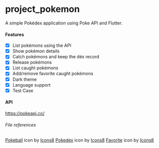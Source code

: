 # project_pokemon

A simple Pokédex application using Poke API and Flutter.

#### Features

- [x] List pokémons using the API
- [x] Show pokémon details
- [x] Catch pokémons and keep the déx record
- [x] Release pokémons
- [x] List caught pokémons
- [x] Add/remove favorite caught pokémons
- [x] Dark theme
- [x] Language support
- [x] Test Case

#### API

https://pokeapi.co/

###### File references

<a target="_blank" href="https://icons8.com/icon/63311/pokeball">Pokeball</a> icon by <a target="_blank" href="https://icons8.com">Icons8</a>
<a target="_blank" href="https://icons8.com/icon/16460/pokedex">Pokedex</a> icon by <a target="_blank" href="https://icons8.com">Icons8</a>
<a target="_blank" href="https://icons8.com/icon/GppKURL0AHUe/favorite">Favorite</a> icon by <a target="_blank" href="https://icons8.com">Icons8</a>
